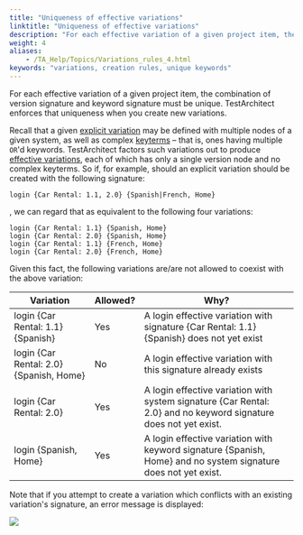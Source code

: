 ```yaml
--- 
title: "Uniqueness of effective variations"
linktitle: "Uniqueness of effective variations"
description: "For each effective variation of a given project item, the combination of version signature and keyword signature must be unique. TestArchitect enforces that uniqueness when you create new variations."
weight: 4
aliases: 
    - /TA_Help/Topics/Variations_rules_4.html
keywords: "variations, creation rules, unique keywords"
---
```


For each effective variation of a given project item, the combination of version signature and keyword signature must be unique. TestArchitect enforces that uniqueness when you create new variations.

Recall that a given [explicit variation](/TA_Glossary/Topics/glossaryExplicitVariation.html) may be defined with multiple nodes of a given system, as well as complex [keyterms](/TA_Glossary/Topics/glossaryKeyterm.html) – that is, ones having multiple `OR`'d keywords. TestArchitect factors such variations out to produce [effective variations](/TA_Glossary/Topics/glossaryEffectiveVariation.html), each of which has only a single version node and no complex keyterms. So if, for example, should an explicit variation should be created with the following signature:

```
login {Car Rental: 1.1, 2.0} {Spanish|French, Home}
```

, we can regard that as equivalent to the following four variations:

```
login {Car Rental: 1.1} {Spanish, Home}
login {Car Rental: 2.0} {Spanish, Home}
login {Car Rental: 1.1} {French, Home}
login {Car Rental: 2.0} {French, Home}
```

Given this fact, the following variations are/are not allowed to coexist with the above variation:

|Variation|Allowed?|Why?|
|---------|--------|----|
|login \{Car Rental: 1.1\} \{Spanish\}|Yes|A login effective variation with signature \{Car Rental: 1.1\}\{Spanish\} does not yet exist|
|login \{Car Rental: 2.0\} \{Spanish, Home\}|No|A login effective variation with this signature already exists|
|login \{Car Rental: 2.0\}|Yes|A login effective variation with system signature \{Car Rental: 2.0\} and no keyword signature does not yet exist.|
|login \{Spanish, Home\}|Yes|A login effective variation with keyword signature \{Spanish, Home\} and no system signature does not yet exist.|

Note that if you attempt to create a variation which conflicts with an existing variation's signature, an error message is displayed:

![](/images/TA_Help/Images/Variations_set_of_keyword_error.png)



